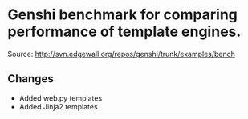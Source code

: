 # Genshi benchmark for comparing performance of template engines.

Source: http://svn.edgewall.org/repos/genshi/trunk/examples/bench

## Changes

* Added web.py templates
* Added Jinja2 templates
